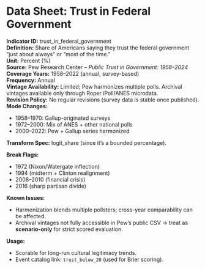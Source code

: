 # Data Sheet: Trust in Federal Government

**Indicator ID:** trust_in_federal_government  
**Definition:** Share of Americans saying they trust the federal government “just about always” or “most of the time.”  
**Unit:** Percent (%)  
**Source:** Pew Research Center – *Public Trust in Government: 1958–2024*  
**Coverage Years:** 1958–2022 (annual, survey-based)  
**Frequency:** Annual  
**Vintage Availability:** Limited; Pew harmonizes multiple polls. Archival vintages available only through Roper iPoll/ANES microdata.  
**Revision Policy:** No regular revisions (survey data is stable once published).  
**Mode Changes:**  
- 1958–1970: Gallup-originated surveys  
- 1972–2000: Mix of ANES + other national polls  
- 2000–2022: Pew + Gallup series harmonized  

**Transform Spec:** logit_share (since it’s a bounded percentage).  

**Break Flags:**  
- 1972 (Nixon/Watergate inflection)  
- 1994 (midterm + Clinton realignment)  
- 2008–2010 (financial crisis)  
- 2016 (sharp partisan divide)  

**Known Issues:**  
- Harmonization blends multiple pollsters; cross-year comparability can be affected.  
- Archival vintages not fully accessible in Pew’s public CSV → treat as **scenario-only** for strict scored evaluation.  

**Usage:**  
- Scorable for long-run cultural legitimacy trends.  
- Event catalog link: `trust_below_20` (used for Brier scoring).  
